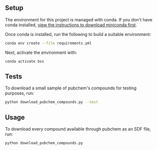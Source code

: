 ## Setup

The environment for this project is managed with conda. If you don't have conda installed, [view the instructions to download miniconda first](https://www.anaconda.com/docs/getting-started/miniconda/install).

Once conda is installed, run the following to build a suitable environment:

```bash
conda env create --file requirements.yml
```

Next, activate the environment with:

```bash
conda activate bss
```

## Tests

To download a small sample of pubchem's compounds for testing purposes, run:

```bash
python download_pubchem_compounds.py --test
```

## Usage

To download every compound available through pubchem as an SDF file, run:

```bash
python download_pubchem_compounds.py
```
